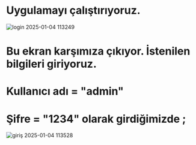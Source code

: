 # Uygulamayı çalıştırıyoruz.
![login 2025-01-04 113249](https://github.com/user-attachments/assets/c2a26893-7aca-44fd-8573-cf6ed94fb8ad)
# Bu ekran karşımıza çıkıyor.  İstenilen bilgileri giriyoruz.
# Kullanıcı adı = "admin"
# Şifre = "1234" olarak girdiğimizde ;
![giriş 2025-01-04 113528](https://github.com/user-attachments/assets/e17c5682-06c1-47fa-8f22-007fd9a6ba0c)
